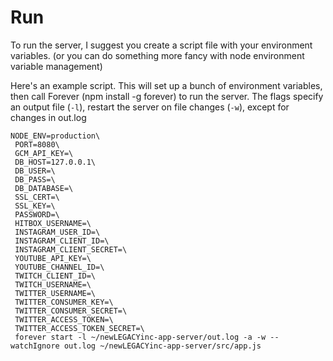 # Run

To run the server, I suggest you create a script file with your environment variables.
(or you can do something more fancy with node environment variable management)

Here's an example script. This will set up a bunch of environment variables,
then call Forever (npm install -g forever) to run the server.
The flags specify an output file (`-l`), restart the server on file changes (`-w`),
except for changes in out.log

```
NODE_ENV=production\
 PORT=8080\
 GCM_API_KEY=\
 DB_HOST=127.0.0.1\
 DB_USER=\
 DB_PASS=\
 DB_DATABASE=\
 SSL_CERT=\
 SSL_KEY=\
 PASSWORD=\
 HITBOX_USERNAME=\
 INSTAGRAM_USER_ID=\
 INSTAGRAM_CLIENT_ID=\
 INSTAGRAM_CLIENT_SECRET=\
 YOUTUBE_API_KEY=\
 YOUTUBE_CHANNEL_ID=\
 TWITCH_CLIENT_ID=\
 TWITCH_USERNAME=\
 TWITTER_USERNAME=\
 TWITTER_CONSUMER_KEY=\
 TWITTER_CONSUMER_SECRET=\
 TWITTER_ACCESS_TOKEN=\
 TWITTER_ACCESS_TOKEN_SECRET=\
 forever start -l ~/newLEGACYinc-app-server/out.log -a -w --watchIgnore out.log ~/newLEGACYinc-app-server/src/app.js
```
